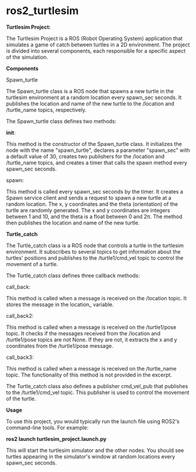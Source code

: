 # ros2_turtlesim

**Turtlesim Project:**

The Turtlesim Project is a ROS (Robot Operating System) application that simulates a game of catch between turtles in a 2D environment. The project is divided into several components, each responsible for a specific aspect of the simulation.

**Components**

Spawn_turtle

The Spawn_turtle class is a ROS node that spawns a new turtle in the turtlesim environment at a random location every spawn_sec seconds. It publishes the location and name of the new turtle to the /location and /turtle_name topics, respectively.

The Spawn_turtle class defines two methods:

__init__: 

This method is the constructor of the Spawn_turtle class. It initializes the node with the name "spawn_turtle", declares a parameter "spawn_sec" with a default value of 30, creates two publishers for the /location and /turtle_name topics, and creates a timer that calls the spawn method every spawn_sec seconds.

spawn: 

This method is called every spawn_sec seconds by the timer. It creates a Spawn service client and sends a request to spawn a new turtle at a random location. The x, y coordinates and the theta (orientation) of the turtle are randomly generated. The x and y coordinates are integers between 1 and 10, and the theta is a float between 0 and 2π. The method then publishes the location and name of the new turtle.

**Turtle_catch**

The Turtle_catch class is a ROS node that controls a turtle in the turtlesim environment. It subscribes to several topics to get information about the turtles' positions and publishes to the /turtle1/cmd_vel topic to control the movement of a turtle.

The Turtle_catch class defines three callback methods:

call_back: 

This method is called when a message is received on the /location topic. It stores the message in the location_ variable.

call_back2: 

This method is called when a message is received on the /turtle1/pose topic. It checks if the messages received from the /location and /turtle1/pose topics are not None. If they are not, it extracts the x and y coordinates from the /turtle1/pose message.

call_back3: 

This method is called when a message is received on the /turtle_name topic. The functionality of this method is not provided in the excerpt.

The Turtle_catch class also defines a publisher cmd_vel_pub that publishes to the /turtle1/cmd_vel topic. This publisher is used to control the movement of the turtle.

**Usage**

To use this project, you would typically run the launch file using ROS2's command-line tools. For example:

**ros2 launch turtlesim_project.launch.py**



This will start the turtlesim simulator and the other nodes. You should see turtles appearing in the simulator's window at random locations every spawn_sec seconds.
